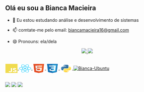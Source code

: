 ## Olá eu sou a Bianca Macieira 
- 🌱 Eu estou estudando análise e desenvolvimento de sistemas
- 📫 comtate-me pelo email: biancamacieira16@gmail.com
- 😄 Pronouns: ela/dela

  <div align="center">
  <a href="https://github.com/MacieraBianca">
  <img height="180em" src="https://github-readme-stats.vercel.app/api?username=MacieraBianca&show_icons=true&theme=dracula&include_all_commits=true&count_private=true"/>
  <img height="180em" src="https://github-readme-stats.vercel.app/api/top-langs/?username=MacieraBianca&layout=compact&langs_count=7&theme=dracula"/>
</div>

<div style="display: inline_block"><br>
  <img align="center" alt="Bianca-Js" height="30" width="40" src="https://raw.githubusercontent.com/devicons/devicon/master/icons/javascript/javascript-plain.svg">
  <img align="center" alt="Bianca-React" height="30" width="40" src="https://raw.githubusercontent.com/devicons/devicon/master/icons/react/react-original.svg">
  <img align="center" alt="Bianca-HTML" height="30" width="40" src="https://raw.githubusercontent.com/devicons/devicon/master/icons/html5/html5-original.svg">
  <img align="center" alt="Bianca-CSS" height="30" width="40" src="https://raw.githubusercontent.com/devicons/devicon/master/icons/css3/css3-original.svg">
  <img align="center" alt="Bianca-Python" height="30" width="40" src="https://raw.githubusercontent.com/devicons/devicon/master/icons/python/python-original.svg">
  <img align="center" alt="Bianca-Ubuntu" height="30" width="40" src="https://cdn.jsdelivr.net/gh/devicons/devicon@latest/icons/ubuntu/ubuntu-original.svg">
</div>

##
 
<div> 
  <a href="https://www.youtube.com/@biancamacieira3" target="_blank"><img src="https://img.shields.io/badge/YouTube-FF0000?style=for-the-badge&logo=youtube&logoColor=white" target="_blank"></a>
  <a href="https://www.instagram.com/biancamacieira/" target="_blank"><img src="https://img.shields.io/badge/-Instagram-%23E4405F?style=for-the-badge&logo=instagram&logoColor=white" target="_blank"></a>
  <a href="https://www.linkedin.com/in/bianca-macieira-969026176/" target="_blank"><img src="https://img.shields.io/badge/-LinkedIn-%230077B5?style=for-the-badge&logo=linkedin&logoColor=white" target="_blank"></a> 
</div>
